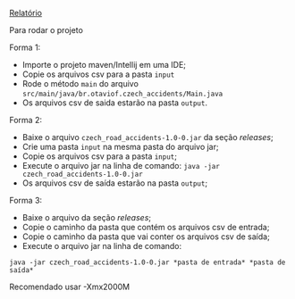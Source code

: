 
[Relatório](https://github.com/otavio-f/LEDA-2024.2/blob/master/LEDA%20DOC.pdf)

Para rodar o projeto

Forma 1:
* Importe o projeto maven/Intellij em uma IDE;
* Copie os arquivos csv para a pasta `input`
* Rode o método `main` do arquivo `src/main/java/br.otaviof.czech_accidents/Main.java`
* Os arquivos csv de saida estarão na pasta `output`.

Forma 2:
* Baixe o arquivo `czech_road_accidents-1.0-0.jar` da seção *releases*;
* Crie uma pasta `input` na mesma pasta do arquivo jar;
* Copie os arquivos csv para a pasta `input`;
* Execute o arquivo jar na linha de comando: `java -jar czech_road_accidents-1.0-0.jar`
* Os arquivos csv de saída estarão na pasta `output`;

Forma 3:
* Baixe o arquivo da seção *releases*;
* Copie o caminho da pasta que contém os arquivos csv de entrada;
* Copie o caminho da pasta que vai conter os arquivos csv de saída;
* Execute o arquivo jar na linha de comando:

`java -jar czech_road_accidents-1.0-0.jar *pasta de entrada* *pasta de saída*`


Recomendado usar -Xmx2000M
